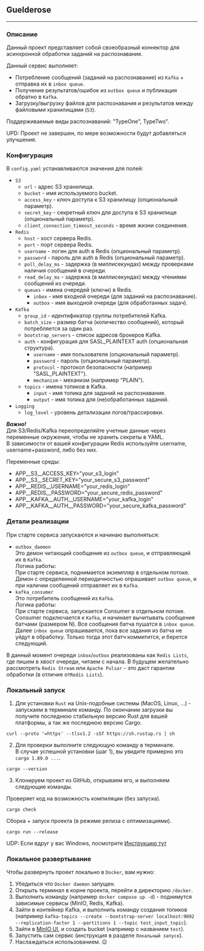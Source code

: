 ## Guelderose

---

### Описание

Данный проект представляет собой своеобразный коннектор для асинхронной обработки заданий на распознавание.

Данный сервис выполняет:
- Потребление сообщений (заданий на распознавание) из `Kafka` + отправка их в `inbox queue`.
- Получение результатов/ошибок из `outbox queue` и публикация  обратно в `Kafka`.
- Загрузку/выгрузку файлов для распознавания и результатов между файловыми хранилищами (`S3`).

Поддерживаемые виды распознаваний: "TypeOne", TypeTwo".

UPD: Проект не завершен, по мере возможности будут добавляться улучшения.

### Конфигурация

В `config.yaml` устанавливаются значения для полей:

- `S3`
  - `url` - адрес S3 хранилища.
  - `bucket` - имя используемого bucket.
  - `access_key` - ключ доступа к S3 хранилищу (опциональный параметр).
  - `secret_key` - секретный ключ для доступа в S3 хранилище (опциональный параметр).
  - `client_connection_timeout_seconds` - время жизни соединения.
- `Redis`
  - `host` - хост сервера Redis.
  - `port` - порт сервера Redis.
  - `username` - логин для auth в Redis (опциональный параметр).
  - `password` - пароль для auth в Redis (опциональный параметр).
  - `poll_delay_ms` - задержка (в миллисекундах) между проверками наличия сообщений в очереди.
  - `read_delay_ms` - задержка (в миллисекундах) между чтениями сообщений из очереди.
  - `queues` - имена очередей (ключи) в Redis.
    - `inbox` - имя входной очереди (для заданий на распознавание).
    - `outbox` - имя выходной очереди (для обработанных задач).
- `Kafka`
  - `group_id` - идентификатор группы потребителей Kafka.
  - `batch_size` - размер батча (количество сообщений), который потребляется за один раз.
  - `bootstrap_servers` - список адресов брокеров Kafka.
  - `auth` - конфигурация для SASL_PLAINTEXT auth (опциональная структура).
    - `username` - имя пользователя (опциональный параметр).
    - `password` - пароль (опциональный параметр).
    - `protocol` - протокол безопасности (например "SASL_PLAINTEXT").
    - `mechanism` - механизм (например "PLAIN").
  - `topics` - имена топиков в Kafka.
    - `input` - имя топика для заданий на распознавание.
    - `output` - имя топика для (не)обработанных заданий.
- `Logging`
  - `log_level` - уровень детализации логов/трассировки.

***Важно!***  
Для S3/Redis/Kafka переопределяйте учетные данные через переменные окружения, чтобы не хранить секреты в YAML.  
В зависимости от вашей конфигурации Redis используйте username, username+password, либо без них.  

Переменные среды:
- APP__S3__ACCESS_KEY="your_s3_login"
- APP__S3__SECRET_KEY="your_secure_s3_password"
- APP__REDIS__USERNAME="your_redis_login"
- APP__REDIS__PASSWORD="your_secure_redis_password"
- APP__KAFKA__AUTH__USERNAME="your_kafka_login"
- APP__KAFKA__AUTH__PASSWORD="your_secure_kafka_password"

### Детали реализации

При старте сервиса запускаются и начинаю выполняться:
- `outbox_daemon`  
  Это демон читающий сообщения из `outbox queue`, и отправляющий их в `Kafka`.  
  Логика работы:  
  При старте сервиса, поднимается экземпляр в отдельном потоке.
  Демон с определенной периодичностью опрашивает `outbox queue`, и при наличии сообщений отправляет их в `Kafka`.
- `kafka_consumer`  
  Это потребитель сообщений из `Kafka`.  
  Логика работы:  
  При старте сервиса, запускается Consumer в отдельном потоке.
  Consumer подключается к `Kafka`, и начинает вычитывать сообщения батчами (размером N).
  Все сообщения батча пушатся в `inbox queue`.
  Далее `inbox queue` опрашивается, пока все задания из батча не уйдут в обработку. Только тогда этот батч коммитится, и берется следующий.

В данный момент очереди `inbox`/`outbox` реализованы как `Redis Lists`, где пишем в хвост очереди, читаем с начала.
В будущем желательно рассмотреть `Redis Stream` или `Apache Pulsar` - это даст гарантии обработки (в отличие от`Redis Lists`).

### Локальный запуск

1) Для установки `Rust` на Unix-подобные системы (MacOS, Linux, ...) - запускаем в терминале команду.
   По окончании загрузки вы получите последнюю стабильную версию Rust для вашей платформы, а так же последнюю версию Cargo.

```shell
curl --proto '=https' --tlsv1.2 -sSf https://sh.rustup.rs | sh
```

2) Для проверки выполните следующую команду в терминале.  
   В случае успешной установки (шаг 1), вы увидите примерно это `cargo 1.89.0 ...`.

```shell
cargo --version
```

3) Клонируем проект из GitHub, открываем его, и выполняем следующие команды.

Проверяет код на возможность компиляции (без запуска).
```shell
cargo check
```

Сборка + запуск проекта (в режиме релиза с оптимизациями).
```shell
cargo run --release
```

UDP: Если вдруг у вас Windows, посмотрите [Инструкцию тут](https://forge.rust-lang.org/infra/other-installation-methods.html)

### Локальное развертывание

Чтобы развернуть проект локально в `Docker`, вам нужно:

1) Убедиться что `Docker daemon` запущен.
2) Открыть терминал в корне проекта, перейти в директорию `/docker`.
3) Выполнить команду (например `docker compose up -d`) - поднимутся зависимые сервисы (MinIO, Redis, Kafka).
4) Зайти в контейнер Kafka, и выполнить команду создания топиков (например `kafka-topics --create --bootstrap-server localhost:9092 --replication-factor 1 --partitions 1 --topic test_input_topic`).
5) Зайти в [MinIO UI](http://localhost:9001/), и создать bucket (например с названием `test`).
6) Запустить сам сервис (инструкция в разделе `Локальный запуск`).
7) Наслаждаться использованием. :wink:
